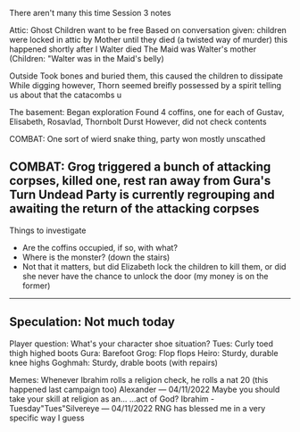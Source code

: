 There aren't many this time
Session 3 notes

Attic:
Ghost Children want to be free
Based on conversation given:
  children were locked in attic by Mother until they died (a twisted way of murder)
  this happened shortly after I Walter died
  The Maid was Walter's mother (Children: "Walter was in the Maid's belly)

Outside
Took bones and buried them, this caused the children to dissipate
While digging however, Thorn seemed breifly possessed by a spirit telling us about that the
catacombs u

The basement:
Began exploration
Found 4 coffins, one for each of Gustav, Elisabeth, Rosavlad, Thornbolt Durst
However, did not check contents

COMBAT: One sort of wierd snake thing, party won mostly unscathed

COMBAT: Grog triggered a bunch of attacking corpses, killed one, rest ran away from Gura's Turn Undead
Party is currently regrouping and awaiting the return of the attacking corpses 
----------
Things to investigate
- Are the coffins occupied, if so, with what?
- Where is the monster? (down the stairs)
- Not that it matters, but did Elizabeth lock the children to kill them, or did she never have the chance to unlock the door
(my money is on the former)
----------
Speculation:
Not much today
-----------
Player question: What's your character shoe situation?
Tues: Curly toed thigh highed boots
Gura: Barefoot
Grog: Flop flops
Heiro: Sturdy, durable knee highs
Goghmah: Sturdy, drable boots (with repairs)

Memes:
Whenever Ibrahim rolls a religion check, he rolls a nat 20 (this happened last campaign too) 
Alexander — 04/11/2022
Maybe you should take your skill at religion as an... ...act of God?
Ibrahim - Tuesday"Tues"Silvereye — 04/11/2022
RNG has blessed me in a very specific way I guess
